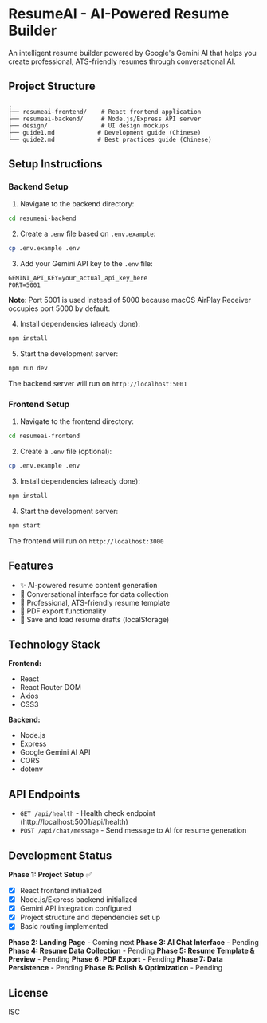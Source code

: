 # ResumeAI - AI-Powered Resume Builder

An intelligent resume builder powered by Google's Gemini AI that helps you create professional, ATS-friendly resumes through conversational AI.

## Project Structure

```
.
├── resumeai-frontend/    # React frontend application
├── resumeai-backend/     # Node.js/Express API server
├── design/               # UI design mockups
├── guide1.md            # Development guide (Chinese)
└── guide2.md            # Best practices guide (Chinese)
```

## Setup Instructions

### Backend Setup

1. Navigate to the backend directory:
```bash
cd resumeai-backend
```

2. Create a `.env` file based on `.env.example`:
```bash
cp .env.example .env
```

3. Add your Gemini API key to the `.env` file:
```
GEMINI_API_KEY=your_actual_api_key_here
PORT=5001
```

**Note**: Port 5001 is used instead of 5000 because macOS AirPlay Receiver occupies port 5000 by default.

4. Install dependencies (already done):
```bash
npm install
```

5. Start the development server:
```bash
npm run dev
```

The backend server will run on `http://localhost:5001`

### Frontend Setup

1. Navigate to the frontend directory:
```bash
cd resumeai-frontend
```

2. Create a `.env` file (optional):
```bash
cp .env.example .env
```

3. Install dependencies (already done):
```bash
npm install
```

4. Start the development server:
```bash
npm start
```

The frontend will run on `http://localhost:3000`

## Features

- ✨ AI-powered resume content generation
- 💬 Conversational interface for data collection
- 📄 Professional, ATS-friendly resume template
- 💾 PDF export functionality
- 🔄 Save and load resume drafts (localStorage)

## Technology Stack

**Frontend:**
- React
- React Router DOM
- Axios
- CSS3

**Backend:**
- Node.js
- Express
- Google Gemini AI API
- CORS
- dotenv

## API Endpoints

- `GET /api/health` - Health check endpoint (http://localhost:5001/api/health)
- `POST /api/chat/message` - Send message to AI for resume generation

## Development Status

**Phase 1: Project Setup** ✅
- [x] React frontend initialized
- [x] Node.js/Express backend initialized
- [x] Gemini API integration configured
- [x] Project structure and dependencies set up
- [x] Basic routing implemented

**Phase 2: Landing Page** - Coming next
**Phase 3: AI Chat Interface** - Pending
**Phase 4: Resume Data Collection** - Pending
**Phase 5: Resume Template & Preview** - Pending
**Phase 6: PDF Export** - Pending
**Phase 7: Data Persistence** - Pending
**Phase 8: Polish & Optimization** - Pending

## License

ISC
